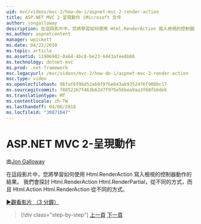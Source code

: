 ```yaml
---
uid: mvc/videos/mvc-2/how-do-i/aspnet-mvc-2-render-action
title: ASP.NET MVC 2-呈現動作 |Microsoft 文件
author: jongalloway
description: 在這段影片中，您將學習如何使用 Html.RenderAction 寫入檢視的控制器動作的結果。 我們將探討如何 Html.RenderAction 不同 fr...
ms.author: aspnetcontent
manager: wpickett
ms.date: 04/22/2010
ms.topic: article
ms.assetid: 11906982-0a64-4bc8-be23-6443afee8b88
ms.technology: dotnet-mvc
ms.prod: .net-framework
msc.legacyurl: /mvc/videos/mvc-2/how-do-i/aspnet-mvc-2-render-action
msc.type: video
ms.openlocfilehash: 96faf6f96d52ab9f976e643ab93524f6f900bc17
ms.sourcegitcommit: f8852267f463b62d7f975e56bea9aa3f68fbbdeb
ms.translationtype: MT
ms.contentlocale: zh-TW
ms.lasthandoff: 04/06/2018
ms.locfileid: "30871047"
---
```

<a name="aspnet-mvc-2---render-action"></a>ASP.NET MVC 2-呈現動作
====================
由[Jon Galloway](https://github.com/jongalloway)

在這段影片中，您將學習如何使用 Html.RenderAction 寫入檢視的控制器動作的結果。 我們會探討 Html.RenderAction Html.RenderPartial，從不同的方式，而且 Html.Action Html.RenderAction 從不同的方式。

[&#9654;觀看影片 （3 分鐘）](https://channel9.msdn.com/Blogs/ASP-NET-Site-Videos/aspnet-mvc-2-render-action)

> [!div class="step-by-step"]
> [上一頁](aspnet-mvc-2-areas.md)
> [下一頁](5-minute-introduction-to-aspnet-mvc.md)
